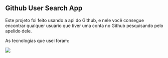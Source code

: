 <h2>Github User Search App</h2>

<p>
  Este projeto foi feito usando a api do Github, e nele você consegue encontrar qualquer usuário que tiver uma conta no Github pesquisando pelo apelido dele.
</p>

<p>As tecnologias que usei foram:</p>

<div>
  <img src="https://img.shields.io/badge/React-20232A?style=for-the-badge&logo=react&logoColor=61DAFB" />
</div>
